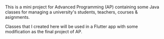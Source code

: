This is a mini project for Advanced Programming (AP) containing some Java classes for managing a university's students, teachers, courses & asignments.

Classes that I created here will be used in a Flutter app with some modification as the final project of AP.

